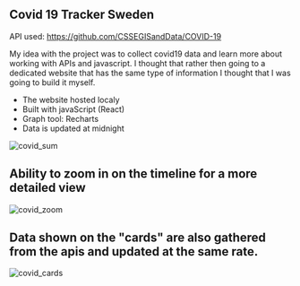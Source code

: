 ## Covid 19 Tracker Sweden

API used: https://github.com/CSSEGISandData/COVID-19

My idea with the project was to collect covid19 data and learn more about working with APIs and javascript. 
I thought that rather then going to a dedicated website that has the same type of information I thought that I was going to build it myself.


- The website hosted localy
- Built with javaScript (React)
- Graph tool: Recharts
- Data is updated at midnight


![covid_sum](https://user-images.githubusercontent.com/71496860/145028717-3ace9b8b-3ab6-4c50-8223-9949fa8c656d.png)


## Ability to zoom in on the timeline for a more detailed view 
![covid_zoom](https://user-images.githubusercontent.com/71496860/145028719-6481d4ed-66b3-44f6-9cb7-87c9c2a6d9c1.png)


## Data shown on the "cards" are also gathered from the apis and updated at the same rate.
![covid_cards](https://user-images.githubusercontent.com/71496860/145030242-86e9db99-75dc-48be-b627-6e194d06682b.png)
